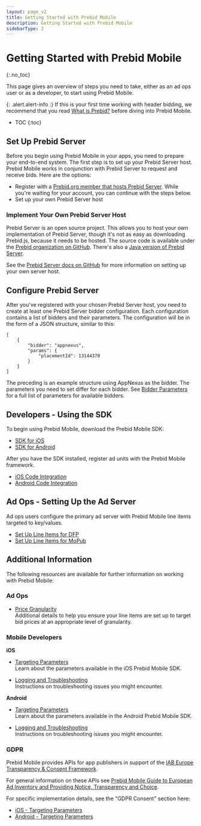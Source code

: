 ```yaml
---
layout: page_v2
title: Getting Started with Prebid Mobile
description: Getting Started with Prebid Mobile
sidebarType: 2
---
```




# Getting Started with Prebid Mobile
{:.no_toc}

This page gives an overview of steps you need to take, either as an ad ops user or as a developer, to start using Prebid Mobile.

{: .alert.alert-info :}
If this is your first time working with header bidding, we recommend that you read [What is Prebid?](/overview/intro.html) before diving into Prebid Mobile.

* TOC
{:toc}

## Set Up Prebid Server

Before you begin using Prebid Mobile in your apps, you need to prepare your end-to-end system. The first step is to set up your Prebid Server host. Prebid Mobile works in conjunction with Prebid Server to request and receive bids. Here are the options:

-   Register with a [Prebid.org member that hosts Prebid Server](/prebid-server/hosted-servers.html). While you're waiting for your account, you can continue with the steps below.
-   Set up your own Prebid Server host

### Implement Your Own Prebid Server Host

Prebid Server is an open source project. This allows you to host your own implementation of Prebid Server, though it's not as easy as downloading Prebid.js, because it needs to be hosted. The source code is available under the [Prebid organization on GitHub](https://github.com/prebid/prebid-server). There's also a [Java version of Prebid Server](https://github.com/rubicon-project/prebid-server-java).

See the [Prebid Server docs on GitHub](https://github.com/prebid/prebid-server/tree/master/docs/developers) for more information on setting up your own server host.

## Configure Prebid Server

After you've registered with your chosen Prebid Server host, you need to create at least one Prebid Server bidder configuration. Each configuration contains a list of bidders and their parameters. The configuration will be in the form of a JSON structure, similar to this:

```
[
    {
    	"bidder": "appnexus",
    	"params": {
    	    "placementId": 13144370
        }
    }
]
```

The preceding is an example structure using AppNexus as the bidder. The parameters you need to set differ for each bidder. See [Bidder Parameters]({{site.github.url}}/dev-docs/bidders.html) for a full list of parameters for available bidders.

## Developers - Using the SDK

To begin using Prebid Mobile, download the Prebid Mobile SDK:
-   [SDK for iOS](https://github.com/prebid/prebid-mobile-ios)
-   [SDK for Android](https://github.com/prebid/prebid-mobile-android)

After you have the SDK installed, register ad units with the Prebid Mobile framework.
-   [iOS Code Integration]({{site.github.url}}/prebid-mobile/pbm-api/iOS/code-integration-ios.html)
-   [Android Code Integration]({{site.github.url}}/prebid-mobile/pbm-api/android/code-integration-android.html)

## Ad Ops - Setting Up the Ad Server

Ad ops users configure the primary ad server with Prebid Mobile line items targeted to key/values.
-   [Set Up Line Items for DFP]({{site.github.url}}/prebid-mobile/adops-line-item-setup-dfp.html)
-   [Set Up Line Items for MoPub]({{site.github.url}}/prebid-mobile/adops-line-item-setup-mopub.html)

## Additional Information

The following resources are available for further information on working with Prebid Mobile:

### Ad Ops

-   [Price Granularity](/prebid-mobile/adops-price-granularity.html)  
    Additional details to help you ensure your line items are set up to target bid prices at an appropriate level of granularity.

### Mobile Developers

**iOS**

-   [Targeting Parameters](/prebid-mobile/pbm-api/iOS/pbm-targeting-ios.html)  
    Learn about the parameters available in the iOS Prebid Mobile SDK.

-   [Logging and Troubleshooting](/prebid-mobile/logging-troubleshooting-ios.html)  
    Instructions on troubleshooting issues you might encounter.

**Android**

-   [Targeting Parameters](/prebid-mobile/pbm-api/android/pbm-targeting-params-android.html)  
    Learn about the parameters available in the Android Prebid Mobile SDK.

-   [Logging and Troubleshooting](/prebid-mobile/logging-troubleshooting-android.html)  
    Instructions on troubleshooting issues you might encounter.

### GDPR

Prebid Mobile provides APIs for app publishers in support of the [IAB Europe Transparency & Consent Framework](http://advertisingconsent.eu/).

For general information on these APIs see [Prebid Mobile Guide to European Ad Inventory and Providing Notice, Transparency and Choice]({{site.baseurl}}/prebid-mobile/gdpr.html).

For specific implementation details, see the "GDPR Consent" section here:
-   [iOS - Targeting Parameters](/prebid-mobile/pbm-api/iOS/pbm-targeting-ios.html) 
-   [Android - Targeting Parameters](/prebid-mobile/pbm-api/android/pbm-targeting-params-android.html) 


